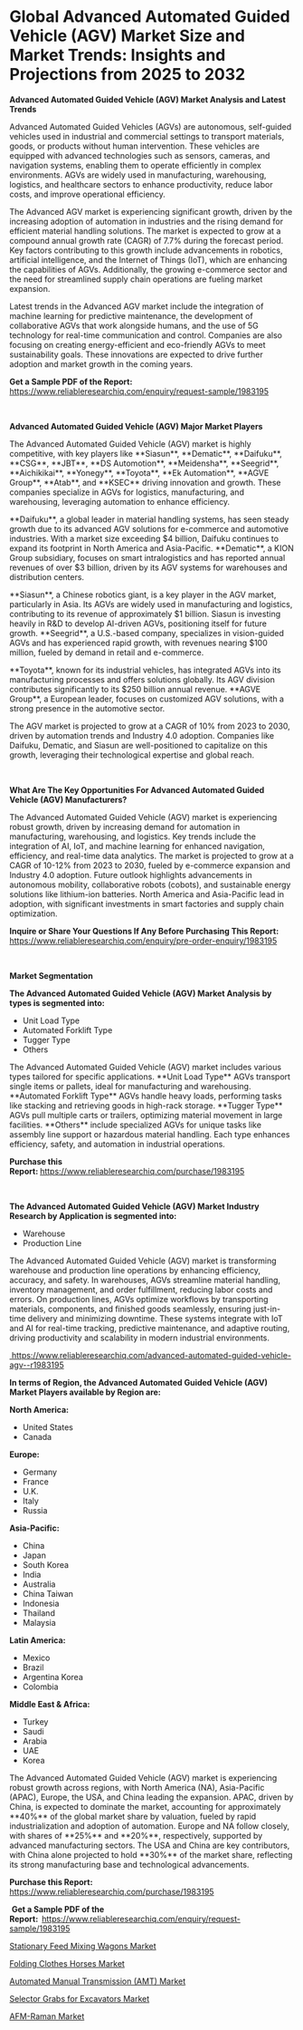 <p><h1>Global Advanced Automated Guided Vehicle (AGV) Market Size and Market Trends: Insights and Projections from 2025 to 2032</h1></p><p><strong>Advanced Automated Guided Vehicle (AGV) Market Analysis and Latest Trends</strong></p>
<p><p>Advanced Automated Guided Vehicles (AGVs) are autonomous, self-guided vehicles used in industrial and commercial settings to transport materials, goods, or products without human intervention. These vehicles are equipped with advanced technologies such as sensors, cameras, and navigation systems, enabling them to operate efficiently in complex environments. AGVs are widely used in manufacturing, warehousing, logistics, and healthcare sectors to enhance productivity, reduce labor costs, and improve operational efficiency.</p><p>The Advanced AGV market is experiencing significant growth, driven by the increasing adoption of automation in industries and the rising demand for efficient material handling solutions. The market is expected to grow at a compound annual growth rate (CAGR) of 7.7% during the forecast period. Key factors contributing to this growth include advancements in robotics, artificial intelligence, and the Internet of Things (IoT), which are enhancing the capabilities of AGVs. Additionally, the growing e-commerce sector and the need for streamlined supply chain operations are fueling market expansion.</p><p>Latest trends in the Advanced AGV market include the integration of machine learning for predictive maintenance, the development of collaborative AGVs that work alongside humans, and the use of 5G technology for real-time communication and control. Companies are also focusing on creating energy-efficient and eco-friendly AGVs to meet sustainability goals. These innovations are expected to drive further adoption and market growth in the coming years.</p></p>
<p><strong>Get a Sample PDF of the Report:&nbsp;</strong> <a href="https://www.reliableresearchiq.com/enquiry/request-sample/1983195?utm_campaign=1896&utm_medium=2&utm_source=Github&utm_content=ia&utm_term=24012025&utm_id=advanced-automated-guided-vehicle-agv">https://www.reliableresearchiq.com/enquiry/request-sample/1983195</a></p>
<p>&nbsp;</p>
<p><strong>Advanced Automated Guided Vehicle (AGV) Major Market Players</strong></p>
<p><p>The Advanced Automated Guided Vehicle (AGV) market is highly competitive, with key players like **Siasun**, **Dematic**, **Daifuku**, **CSG**, **JBT**, **DS Automotion**, **Meidensha**, **Seegrid**, **Aichikikai**, **Yonegy**, **Toyota**, **Ek Automation**, **AGVE Group**, **Atab**, and **KSEC** driving innovation and growth. These companies specialize in AGVs for logistics, manufacturing, and warehousing, leveraging automation to enhance efficiency.</p><p>**Daifuku**, a global leader in material handling systems, has seen steady growth due to its advanced AGV solutions for e-commerce and automotive industries. With a market size exceeding $4 billion, Daifuku continues to expand its footprint in North America and Asia-Pacific. **Dematic**, a KION Group subsidiary, focuses on smart intralogistics and has reported annual revenues of over $3 billion, driven by its AGV systems for warehouses and distribution centers.</p><p>**Siasun**, a Chinese robotics giant, is a key player in the AGV market, particularly in Asia. Its AGVs are widely used in manufacturing and logistics, contributing to its revenue of approximately $1 billion. Siasun is investing heavily in R&D to develop AI-driven AGVs, positioning itself for future growth. **Seegrid**, a U.S.-based company, specializes in vision-guided AGVs and has experienced rapid growth, with revenues nearing $100 million, fueled by demand in retail and e-commerce.</p><p>**Toyota**, known for its industrial vehicles, has integrated AGVs into its manufacturing processes and offers solutions globally. Its AGV division contributes significantly to its $250 billion annual revenue. **AGVE Group**, a European leader, focuses on customized AGV solutions, with a strong presence in the automotive sector.</p><p>The AGV market is projected to grow at a CAGR of 10% from 2023 to 2030, driven by automation trends and Industry 4.0 adoption. Companies like Daifuku, Dematic, and Siasun are well-positioned to capitalize on this growth, leveraging their technological expertise and global reach.</p></p>
<p>&nbsp;</p>
<p><strong>What Are The Key Opportunities For Advanced Automated Guided Vehicle (AGV) Manufacturers?</strong></p>
<p><p>The Advanced Automated Guided Vehicle (AGV) market is experiencing robust growth, driven by increasing demand for automation in manufacturing, warehousing, and logistics. Key trends include the integration of AI, IoT, and machine learning for enhanced navigation, efficiency, and real-time data analytics. The market is projected to grow at a CAGR of 10-12% from 2023 to 2030, fueled by e-commerce expansion and Industry 4.0 adoption. Future outlook highlights advancements in autonomous mobility, collaborative robots (cobots), and sustainable energy solutions like lithium-ion batteries. North America and Asia-Pacific lead in adoption, with significant investments in smart factories and supply chain optimization.</p></p>
<p><strong>Inquire or Share Your Questions If Any Before Purchasing This Report:</strong> <a href="https://www.reliableresearchiq.com/enquiry/pre-order-enquiry/1983195?utm_campaign=1896&utm_medium=2&utm_source=Github&utm_content=ia&utm_term=24012025&utm_id=advanced-automated-guided-vehicle-agv">https://www.reliableresearchiq.com/enquiry/pre-order-enquiry/1983195</a></p>
<p>&nbsp;</p>
<p><strong>Market Segmentation</strong></p>
<p><strong>The Advanced Automated Guided Vehicle (AGV) Market Analysis by types is segmented into:</strong></p>
<p><ul><li>Unit Load Type</li><li>Automated Forklift Type</li><li>Tugger Type</li><li>Others</li></ul></p>
<p><p>The Advanced Automated Guided Vehicle (AGV) market includes various types tailored for specific applications. **Unit Load Type** AGVs transport single items or pallets, ideal for manufacturing and warehousing. **Automated Forklift Type** AGVs handle heavy loads, performing tasks like stacking and retrieving goods in high-rack storage. **Tugger Type** AGVs pull multiple carts or trailers, optimizing material movement in large facilities. **Others** include specialized AGVs for unique tasks like assembly line support or hazardous material handling. Each type enhances efficiency, safety, and automation in industrial operations.</p></p>
<p><strong>Purchase this Report:&nbsp;</strong><a href="https://www.reliableresearchiq.com/purchase/1983195?utm_campaign=1896&utm_medium=2&utm_source=Github&utm_content=ia&utm_term=24012025&utm_id=advanced-automated-guided-vehicle-agv">https://www.reliableresearchiq.com/purchase/1983195</a></p>
<p>&nbsp;</p>
<p><strong>The Advanced Automated Guided Vehicle (AGV) Market Industry Research by Application is segmented into:</strong></p>
<p><ul><li>Warehouse</li><li>Production Line</li></ul></p>
<p><p>The Advanced Automated Guided Vehicle (AGV) market is transforming warehouse and production line operations by enhancing efficiency, accuracy, and safety. In warehouses, AGVs streamline material handling, inventory management, and order fulfillment, reducing labor costs and errors. On production lines, AGVs optimize workflows by transporting materials, components, and finished goods seamlessly, ensuring just-in-time delivery and minimizing downtime. These systems integrate with IoT and AI for real-time tracking, predictive maintenance, and adaptive routing, driving productivity and scalability in modern industrial environments.</p></p>
<p><a href="https://www.reliableresearchiq.com/advanced-automated-guided-vehicle-agv--r1983195?utm_campaign=1896&utm_medium=2&utm_source=Github&utm_content=ia&utm_term=24012025&utm_id=advanced-automated-guided-vehicle-agv">&nbsp;https://www.reliableresearchiq.com/advanced-automated-guided-vehicle-agv--r1983195</a></p>
<p><strong>In terms of Region, the Advanced Automated Guided Vehicle (AGV) Market Players available by Region are:</strong></p>
<p>
    <p> <strong> North America: </strong>
        <ul>
            <li>United States</li>
            <li>Canada</li>
        </ul>
        </p> 
    <p> <strong> Europe: </strong>
        <ul>
            <li>Germany</li>
            <li>France</li>
            <li>U.K.</li>
            <li>Italy</li>
            <li>Russia</li>
        </ul>
        </p> 
    <p> <strong> Asia-Pacific: </strong>
        <ul>
            <li>China</li>
            <li>Japan</li>
            <li>South Korea</li>
            <li>India</li>
            <li>Australia</li>
            <li>China Taiwan</li>
            <li>Indonesia</li>
            <li>Thailand</li>
            <li>Malaysia</li>
        </ul>
        </p> 
    <p> <strong> Latin America: </strong>
        <ul>
            <li>Mexico</li>
            <li>Brazil</li>
            <li>Argentina Korea</li>
            <li>Colombia</li>
        </ul>
        </p> 
    <p> <strong> Middle East & Africa: </strong>
        <ul>
            <li>Turkey</li>
            <li>Saudi</li>
            <li>Arabia</li>
            <li>UAE</li>
            <li>Korea</li>
        </ul>
    </p>
    </p>
<p><p>The Advanced Automated Guided Vehicle (AGV) market is experiencing robust growth across regions, with North America (NA), Asia-Pacific (APAC), Europe, the USA, and China leading the expansion. APAC, driven by China, is expected to dominate the market, accounting for approximately **40%** of the global market share by valuation, fueled by rapid industrialization and adoption of automation. Europe and NA follow closely, with shares of **25%** and **20%**, respectively, supported by advanced manufacturing sectors. The USA and China are key contributors, with China alone projected to hold **30%** of the market share, reflecting its strong manufacturing base and technological advancements.</p></p>
<p><strong>Purchase this Report: </strong><a href="https://www.reliableresearchiq.com/purchase/1983195?utm_campaign=1896&utm_medium=2&utm_source=Github&utm_content=ia&utm_term=24012025&utm_id=advanced-automated-guided-vehicle-agv">https://www.reliableresearchiq.com/purchase/1983195</a></p>
<p>&nbsp;<strong>Get a Sample PDF of the Report:&nbsp;&nbsp;</strong><a href="https://www.reliableresearchiq.com/enquiry/request-sample/1983195?utm_campaign=1896&utm_medium=2&utm_source=Github&utm_content=ia&utm_term=24012025&utm_id=advanced-automated-guided-vehicle-agv">https://www.reliableresearchiq.com/enquiry/request-sample/1983195</a></p>
<p><strong></strong></p>
<p><p><a href="https://www.linkedin.com/pulse/global-stationary-feed-mixing-wagons-market-exploring-y5yve?utm_campaign=1896&utm_medium=2&utm_source=Github&utm_content=ia&utm_term=24012025&utm_id=advanced-automated-guided-vehicle-agv">Stationary Feed Mixing Wagons Market</a></p><p><a href="https://www.linkedin.com/pulse/emerging-opportunities-challenges-global-folding-clothes-gxv4c?utm_campaign=1896&utm_medium=2&utm_source=Github&utm_content=ia&utm_term=24012025&utm_id=advanced-automated-guided-vehicle-agv">Folding Clothes Horses Market</a></p><p><a href="https://github.com/mcmackinj33/Market-Research-Report-List-1/blob/main/automated-manual-transmission-amt-market.md?utm_campaign=1896&utm_medium=2&utm_source=Github&utm_content=ia&utm_term=24012025&utm_id=advanced-automated-guided-vehicle-agv">Automated Manual Transmission (AMT) Market</a></p><p><a href="https://www.linkedin.com/pulse/why-selector-grabs-excavators-market-set-61-growth-2032-56gac?utm_campaign=1896&utm_medium=2&utm_source=Github&utm_content=ia&utm_term=24012025&utm_id=advanced-automated-guided-vehicle-agv">Selector Grabs for Excavators Market</a></p><p><a href="https://www.linkedin.com/pulse/afm-raman-market-in-depth-report-size-share-strong-cagr-p3xjc?utm_campaign=1896&utm_medium=2&utm_source=Github&utm_content=ia&utm_term=24012025&utm_id=advanced-automated-guided-vehicle-agv">AFM-Raman Market</a></p></p>
